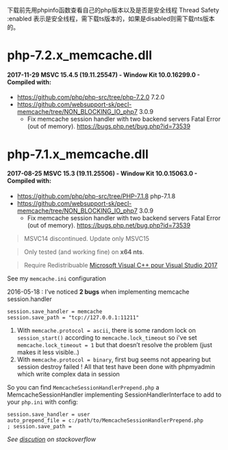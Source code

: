 下载前先用phpinfo函数查看自己的php版本以及是否是安全线程
Thread Safety :enabled 表示是安全线程，需下载ts版本的，如果是disabled则需下载nts版本的。

# php-7.2.x_memcache.dll
#### 2017-11-29 MSVC 15.4.5 (19.11.25547) - Window Kit 10.0.16299.0 - Compiled with:

 - https://github.com/php/php-src/tree/php-7.2.0 7.2.0
 - https://github.com/websupport-sk/pecl-memcache/tree/NON_BLOCKING_IO_php7 3.0.9
   - Fix memcache session handler with two backend servers Fatal Error (out of memory). https://bugs.php.net/bug.php?id=73539

# php-7.1.x_memcache.dll
#### 2017-08-25 MSVC 15.3 (19.11.25506) - Window Kit 10.0.15063.0 - Compiled with:

 - https://github.com/php/php-src/tree/PHP-7.1.8 php-7.1.8
 - https://github.com/websupport-sk/pecl-memcache/tree/NON_BLOCKING_IO_php7 3.0.9
   - Fix memcache session handler with two backend servers Fatal Error (out of memory). https://bugs.php.net/bug.php?id=73539

>MSVC14 discontinued. Update only MSVC15

>Only tested (and working fine) on **x64 nts**.

>Require Redistribuable [Microsoft Visual C++ pour Visual Studio 2017](https://www.visualstudio.com/fr/downloads/) 
 
See my ```memcache.ini``` configuration

2016-05-18 : I’ve noticed __2 bugs__ when implementing memcache session.handler
```
session.save_handler = memcache
session.save_path = "tcp://127.0.0.1:11211"
```
1. With ```memcache.protocol = ascii```, there is some random lock on ```session_start()``` according to ```memcache.lock_timeout```
so i've set ```memcache.lock_timeout = 1``` but that doesn’t resolve the problem (just makes it less visible..)
2. With ```memcache.protocol = binary```, first bug seems not appearing but session destroy failed !
All that test have been done with phpmyadmin which write complex data in session

So you can find ```MemcacheSessionHandlerPrepend.php``` a MemcacheSessionHandler implementing SessionHandlerInterface to add to your ```php.ini``` with config:
```
session.save_handler = user
auto_prepend_file = c:/path/to/MemcacheSessionHandlerPrepend.php
; session.save_path = 
```
_See [discution](http://stackoverflow.com/questions/34952502/memcache-for-php7-on-windows/) on stackoverflow_
